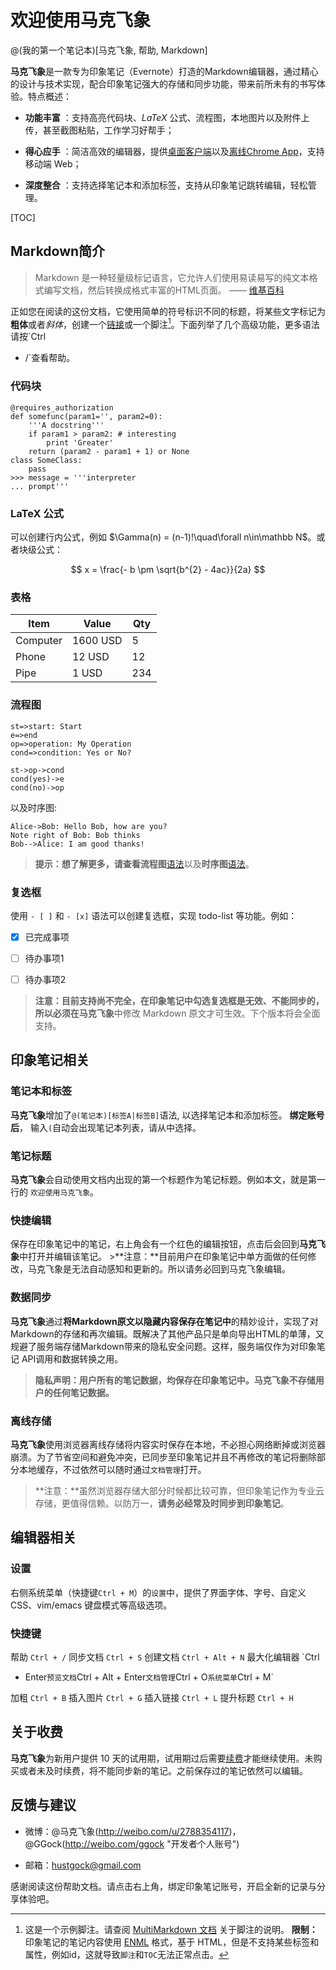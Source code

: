 欢迎使用马克飞象
================

\@(我的第一个笔记本)[马克飞象, 帮助, Markdown]

**马克飞象**是一款专为印象笔记（Evernote）打造的Markdown编辑器，通过精心的设计与技术实现，配合印象笔记强大的存储和同步功能，带来前所未有的书写体验。特点概述：

-   **功能丰富** ：支持高亮代码块、*LaTeX*
    公式、流程图，本地图片以及附件上传，甚至截图粘贴，工作学习好帮手；

-   **得心应手**
    ：简洁高效的编辑器，提供[桌面客户端](http://maxiang.info/client_zh)以及[离线Chrome
    App](https://chrome.google.com/webstore/detail/kidnkfckhbdkfgbicccmdggmpgogehop)，支持移动端
    Web；

-   **深度整合** ：支持选择笔记本和添加标签，支持从印象笔记跳转编辑，轻松管理。

[TOC]

Markdown简介
------------

>   Markdown
>   是一种轻量级标记语言，它允许人们使用易读易写的纯文本格式编写文档，然后转换成格式丰富的HTML页面。
>   —— [维基百科](https://zh.wikipedia.org/wiki/Markdown)

正如您在阅读的这份文档，它使用简单的符号标识不同的标题，将某些文字标记为**粗体**或者*斜体*，创建一个[链接](http://www.example.com)或一个脚注[^1]。下面列举了几个高级功能，更多语法请按`Ctrl
+ /`查看帮助。

[^1]: 这是一个示例脚注。请查阅 [MultiMarkdown
文档](https://github.com/fletcher/MultiMarkdown/wiki/MultiMarkdown-Syntax-Guide#footnotes)
关于脚注的说明。 **限制：** 印象笔记的笔记内容使用
[ENML](https://dev.yinxiang.com/doc/articles/enml.php) 格式，基于
HTML，但是不支持某些标签和属性，例如id，这就导致`脚注`和`TOC`无法正常点击。

### 代码块

~~~~~~~~~~~~~~~~~~~~~~~~~~~~~~~~~~~~~~~~~~~~~~~~~~~~~~~~~~~~~~~~~~~~~~~~~~~~~~~~
@requires_authorization
def somefunc(param1='', param2=0):
    '''A docstring'''
    if param1 > param2: # interesting
        print 'Greater'
    return (param2 - param1 + 1) or None
class SomeClass:
    pass
>>> message = '''interpreter
... prompt'''
~~~~~~~~~~~~~~~~~~~~~~~~~~~~~~~~~~~~~~~~~~~~~~~~~~~~~~~~~~~~~~~~~~~~~~~~~~~~~~~~

### LaTeX 公式

可以创建行内公式，例如 \$\\Gamma(n) = (n-1)!\\quad\\forall n\\in\\mathbb
N\$。或者块级公式：

$$
x = \frac{- b \pm \sqrt{b^{2} - 4ac}}{2a}
$$

### 表格

| Item     | Value    | Qty |
|----------|----------|-----|
| Computer | 1600 USD | 5   |
| Phone    | 12 USD   | 12  |
| Pipe     | 1 USD    | 234 |

### 流程图

~~~~~~~~~~~~~~~~~~~~~~~~~~~~~~~~~~~~~~~~~~~~~~~~~~~~~~~~~~~~~~~~~~~~~~~~~~~~~~~~
st=>start: Start
e=>end
op=>operation: My Operation
cond=>condition: Yes or No?

st->op->cond
cond(yes)->e
cond(no)->op
~~~~~~~~~~~~~~~~~~~~~~~~~~~~~~~~~~~~~~~~~~~~~~~~~~~~~~~~~~~~~~~~~~~~~~~~~~~~~~~~

以及时序图:

~~~~~~~~~~~~~~~~~~~~~~~~~~~~~~~~~~~~~~~~~~~~~~~~~~~~~~~~~~~~~~~~~~~~~~~~~~~~~~~~
Alice->Bob: Hello Bob, how are you?
Note right of Bob: Bob thinks
Bob-->Alice: I am good thanks!
~~~~~~~~~~~~~~~~~~~~~~~~~~~~~~~~~~~~~~~~~~~~~~~~~~~~~~~~~~~~~~~~~~~~~~~~~~~~~~~~

>   **提示：**想了解更多，请查看**流程图**[语法](http://adrai.github.io/flowchart.js/)以及**时序图**[语法](http://bramp.github.io/js-sequence-diagrams/)。

### 复选框

使用 `- [ ]` 和 `- [x]` 语法可以创建复选框，实现 todo-list 等功能。例如：

-   [x] 已完成事项

-   [ ] 待办事项1

-   [ ] 待办事项2

>   **注意：**目前支持尚不完全，在印象笔记中勾选复选框是无效、不能同步的，所以必须在**马克飞象**中修改
>   Markdown 原文才可生效。下个版本将会全面支持。

印象笔记相关
------------

### 笔记本和标签

**马克飞象**增加了`@(笔记本)[标签A|标签B]`语法, 以选择笔记本和添加标签。
**绑定账号后**， 输入`(`自动会出现笔记本列表，请从中选择。

### 笔记标题

**马克飞象**会自动使用文档内出现的第一个标题作为笔记标题。例如本文，就是第一行的
`欢迎使用马克飞象`。

### 快捷编辑

保存在印象笔记中的笔记，右上角会有一个红色的编辑按钮，点击后会回到**马克飞象**中打开并编辑该笔记。
\>**注意：**目前用户在印象笔记中单方面做的任何修改，马克飞象是无法自动感知和更新的。所以请务必回到马克飞象编辑。

### 数据同步

**马克飞象**通过**将Markdown原文以隐藏内容保存在笔记中**的精妙设计，实现了对Markdown的存储和再次编辑。既解决了其他产品只是单向导出HTML的单薄，又规避了服务端存储Markdown带来的隐私安全问题。这样，服务端仅作为对印象笔记
API调用和数据转换之用。

>   **隐私声明：用户所有的笔记数据，均保存在印象笔记中。马克飞象不存储用户的任何笔记数据。**

### 离线存储

**马克飞象**使用浏览器离线存储将内容实时保存在本地，不必担心网络断掉或浏览器崩溃。为了节省空间和避免冲突，已同步至印象笔记并且不再修改的笔记将删除部分本地缓存，不过依然可以随时通过`文档管理`打开。

>   **注意：**虽然浏览器存储大部分时候都比较可靠，但印象笔记作为专业云存储，更值得信赖。以防万一，**请务必经常及时同步到印象笔记**。

编辑器相关
----------

### 设置

右侧系统菜单（快捷键`Ctrl +
M`）的`设置`中，提供了界面字体、字号、自定义CSS、vim/emacs 键盘模式等高级选项。

### 快捷键

帮助 `Ctrl + /` 同步文档 `Ctrl + S` 创建文档 `Ctrl + Alt + N` 最大化编辑器 `Ctrl
+ Enter` 预览文档 `Ctrl + Alt + Enter` 文档管理 `Ctrl + O` 系统菜单 `Ctrl + M`

加粗 `Ctrl + B` 插入图片 `Ctrl + G` 插入链接 `Ctrl + L` 提升标题 `Ctrl + H`

关于收费
--------

**马克飞象**为新用户提供 10
天的试用期，试用期过后需要[续费](maxiang.info/vip.html)才能继续使用。未购买或者未及时续费，将不能同步新的笔记。之前保存过的笔记依然可以编辑。

反馈与建议
----------

-   微博：\@马克飞象(http://weibo.com/u/2788354117)，\@GGock(http://weibo.com/ggock
    "开发者个人账号")

-   邮箱：<hustgock@gmail.com>

感谢阅读这份帮助文档。请点击右上角，绑定印象笔记账号，开启全新的记录与分享体验吧。
